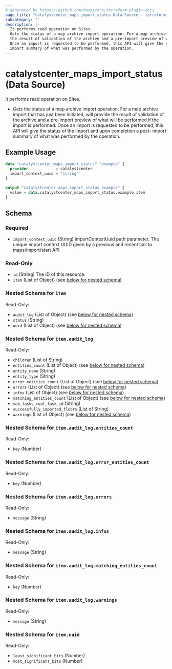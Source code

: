 ```yaml
---
# generated by https://github.com/hashicorp/terraform-plugin-docs
page_title: "catalystcenter_maps_import_status Data Source - terraform-provider-catalystcenter"
subcategory: ""
description: |-
  It performs read operation on Sites.
  Gets the status of a map archive import operation. For a map archive import that has just been initiated, will provide
  the result of validation of the archive and a pre-import preview of what will be performed if the import is performed.
  Once an import is requested to be performed, this API will give the status of the import and upon completion a post-
  import summary of what was performed by the operation.
---
```


# catalystcenter_maps_import_status (Data Source)

It performs read operation on Sites.

- Gets the status of a map archive import operation. For a map archive import that has just been initiated, will provide
the result of validation of the archive and a pre-import preview of what will be performed if the import is performed.
Once an import is requested to be performed, this API will give the status of the import and upon completion a post-
import summary of what was performed by the operation.

## Example Usage

```terraform
data "catalystcenter_maps_import_status" "example" {
  provider            = catalystcenter
  import_context_uuid = "string"
}

output "catalystcenter_maps_import_status_example" {
  value = data.catalystcenter_maps_import_status.example.item
}
```

<!-- schema generated by tfplugindocs -->
## Schema

### Required

- `import_context_uuid` (String) importContextUuid path parameter. The unique import context UUID given by a previous and recent call to maps/import/start API

### Read-Only

- `id` (String) The ID of this resource.
- `item` (List of Object) (see [below for nested schema](#nestedatt--item))

<a id="nestedatt--item"></a>
### Nested Schema for `item`

Read-Only:

- `audit_log` (List of Object) (see [below for nested schema](#nestedobjatt--item--audit_log))
- `status` (String)
- `uuid` (List of Object) (see [below for nested schema](#nestedobjatt--item--uuid))

<a id="nestedobjatt--item--audit_log"></a>
### Nested Schema for `item.audit_log`

Read-Only:

- `children` (List of String)
- `entities_count` (List of Object) (see [below for nested schema](#nestedobjatt--item--audit_log--entities_count))
- `entity_name` (String)
- `entity_type` (String)
- `error_entities_count` (List of Object) (see [below for nested schema](#nestedobjatt--item--audit_log--error_entities_count))
- `errors` (List of Object) (see [below for nested schema](#nestedobjatt--item--audit_log--errors))
- `infos` (List of Object) (see [below for nested schema](#nestedobjatt--item--audit_log--infos))
- `matching_entities_count` (List of Object) (see [below for nested schema](#nestedobjatt--item--audit_log--matching_entities_count))
- `sub_tasks_root_task_id` (String)
- `successfully_imported_floors` (List of String)
- `warnings` (List of Object) (see [below for nested schema](#nestedobjatt--item--audit_log--warnings))

<a id="nestedobjatt--item--audit_log--entities_count"></a>
### Nested Schema for `item.audit_log.entities_count`

Read-Only:

- `key` (Number)


<a id="nestedobjatt--item--audit_log--error_entities_count"></a>
### Nested Schema for `item.audit_log.error_entities_count`

Read-Only:

- `key` (Number)


<a id="nestedobjatt--item--audit_log--errors"></a>
### Nested Schema for `item.audit_log.errors`

Read-Only:

- `message` (String)


<a id="nestedobjatt--item--audit_log--infos"></a>
### Nested Schema for `item.audit_log.infos`

Read-Only:

- `message` (String)


<a id="nestedobjatt--item--audit_log--matching_entities_count"></a>
### Nested Schema for `item.audit_log.matching_entities_count`

Read-Only:

- `key` (Number)


<a id="nestedobjatt--item--audit_log--warnings"></a>
### Nested Schema for `item.audit_log.warnings`

Read-Only:

- `message` (String)



<a id="nestedobjatt--item--uuid"></a>
### Nested Schema for `item.uuid`

Read-Only:

- `least_significant_bits` (Number)
- `most_significant_bits` (Number)
